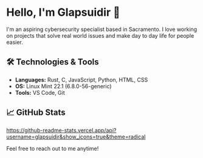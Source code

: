 # Hello, I'm Glapsuidir 👋

I'm an aspiring cybersecurity specialist based in Sacramento. I love working on projects that solve real world issues and make day to day life for people easier.

## 🛠️ Technologies & Tools
- **Languages:** Rust, C, JavaScript, Python, HTML, CSS
- **OS:** Linux Mint 22.1 (6.8.0-56-generic)
- **Tools:** VS Code, Git

## 📈 GitHub Stats
https://github-readme-stats.vercel.app/api?username=glapsuidir&show_icons=true&theme=radical

Feel free to reach out to me anytime!
